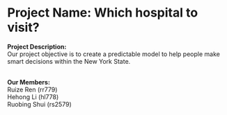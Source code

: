 # Project Name: Which hospital to visit?
**Project Description:**<br>
Our project objective is to create a predictable model to help 
people make smart decisions within the New York State.
<br>
<br>

**Our Members:**<br>
Ruize Ren (rr779)<br>
Hehong Li (hl778)<br>
Ruobing Shui (rs2579)

